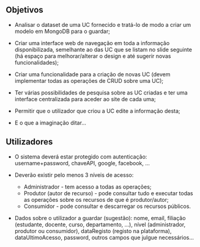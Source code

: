 ## Objetivos

- Analisar o dataset de uma UC fornecido e tratá-lo de modo a criar um modelo em MongoDB para o guardar;

- Criar uma interface web de navegação em toda a informação disponibilizada, semelhante ao das UC que se listam no slide seguinte (há espaço para melhorar/alterar o design e até sugerir novas funcionalidades);

- Criar uma funcionalidade para a criação de novas UC (devem implementar todas as operações de CRUD sobre uma UC);

- Ter várias possibilidades de pesquisa sobre as UC criadas e ter uma interface centralizada para aceder ao site de cada uma;

- Permitir que o utilizador que criou a UC edite a informação desta;

- E o que a imaginação ditar...

## Utilizadores

- O sistema deverá estar protegido com autenticação: username+password, chaveAPI, google, facebook, ...

- Deverão existir pelo menos 3 níveis de acesso:
    - Administrador - tem acesso a todas as operações;
    - Produtor (autor de recurso) - pode consultar tudo e executar todas as operações sobre os recursos de que é produtor/autor;
    - Consumidor - pode consultar e descarregar os recursos públicos.

- Dados sobre o utilizador a guardar (sugestão):
nome, email, filiação (estudante, docente, curso, departamento, ...), nível (administrador, produtor ou consumidor), dataRegisto (registo na plataforma), dataUltimoAcesso, password, outros campos que julgue necessários...
